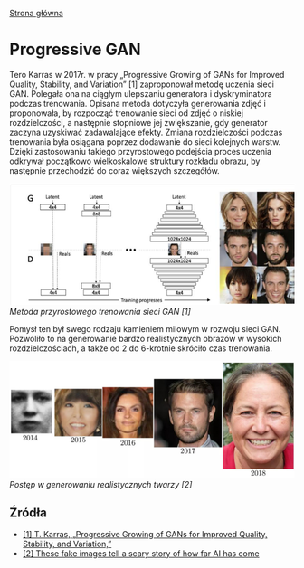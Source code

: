 [Strona główna](../README.md)
# Progressive GAN
Tero Karras w 2017r. w pracy „Progressive Growing of GANs for Improved Quality, Stability, and Variation” [1] zaproponował metodę uczenia sieci GAN.
Polegała ona na ciągłym ulepszaniu generatora i dyskryminatora podczas trenowania.
Opisana metoda dotyczyła generowania zdjęć i proponowała, by rozpocząć trenowanie sieci od zdjęć o niskiej rozdzielczości, a następnie stopniowe jej zwiększanie, gdy generator zaczyna uzyskiwać zadawalające efekty.
Zmiana rozdzielczości podczas trenowania była osiągana poprzez dodawanie do sieci kolejnych warstw. Dzięki zastosowaniu takiego przyrostowego podejścia proces uczenia odkrywał początkowo wielkoskalowe struktury rozkładu obrazu, by następnie przechodzić do coraz większych szczegółów.

![Metoda przyrostowego trenowania sieci GAN](../resources/progressive-gan-model.png)  
*Metoda przyrostowego trenowania sieci GAN [1]*

Pomysł ten był swego rodzaju kamieniem milowym w rozwoju sieci GAN. Pozwoliło to na generowanie bardzo realistycznych obrazów w wysokich rozdzielczościach, a także od 2 do 6-krotnie skróciło czas trenowania.

![Postęp w generowaniu realistycznych twarzy](../resources/face-generation-progress.png)  
*Postęp w generowaniu realistycznych twarzy [2]*

## Źródła
* [[1] T. Karras, „Progressive Growing of GANs for Improved Quality, Stability, and Variation,”](https://arxiv.org/abs/1710.10196)
* [[2] These fake images tell a scary story of how far AI has come](https://www.vox.com/future-perfect/2019/5/31/18645993/ai-deepfakes-gan-explained-machine-learning)


